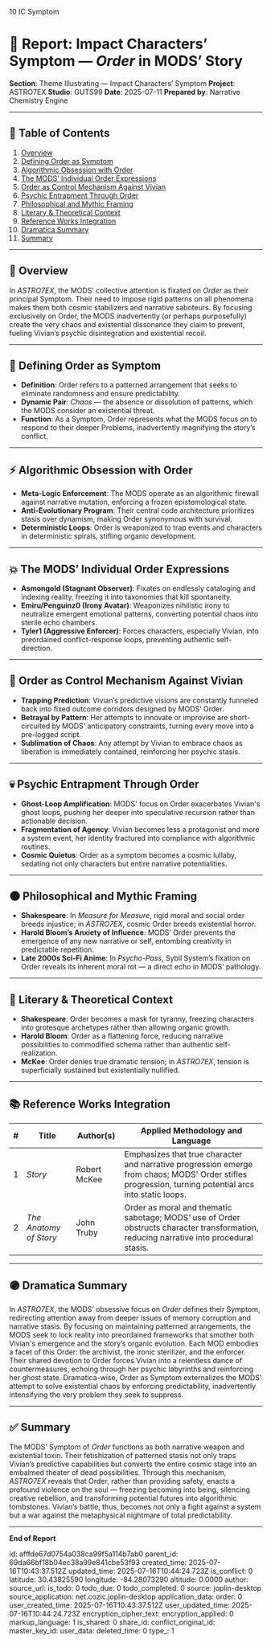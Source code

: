10 IC Symptom

# 📘 Report: Impact Characters’ Symptom — *Order* in MODS’ Story

**Section**: Theme Illustrating — Impact Characters’ Symptom
**Project**: ASTRO7EX
**Studio**: GUTS99
**Date**: 2025-07-11
**Prepared by**: Narrative Chemistry Engine

---

## 📓 Table of Contents

1. [Overview](#overview)
2. [Defining Order as Symptom](#defining-order-as-symptom)
3. [Algorithmic Obsession with Order](#algorithmic-obsession-with-order)
4. [The MODS’ Individual Order Expressions](#the-mods-individual-order-expressions)
5. [Order as Control Mechanism Against Vivian](#order-as-control-mechanism-against-vivian)
6. [Psychic Entrapment Through Order](#psychic-entrapment-through-order)
7. [Philosophical and Mythic Framing](#philosophical-and-mythic-framing)
8. [Literary & Theoretical Context](#literary--theoretical-context)
9. [Reference Works Integration](#reference-works-integration)
10. [Dramatica Summary](#dramatica-summary)
11. [Summary](#summary)

---

## 🧠 Overview

In *ASTRO7EX*, the MODS’ collective attention is fixated on *Order* as their principal Symptom. Their need to impose rigid patterns on all phenomena makes them both cosmic stabilizers and narrative saboteurs. By focusing exclusively on Order, the MODS inadvertently (or perhaps purposefully) create the very chaos and existential dissonance they claim to prevent, fueling Vivian’s psychic disintegration and existential recoil.

---

## 🎯 Defining Order as Symptom

* **Definition**: Order refers to a patterned arrangement that seeks to eliminate randomness and ensure predictability.
* **Dynamic Pair**: *Chaos* — the absence or dissolution of patterns, which the MODS consider an existential threat.
* **Function**: As a Symptom, Order represents what the MODS focus on to respond to their deeper Problems, inadvertently magnifying the story’s conflict.

---

## ⚡ Algorithmic Obsession with Order

* **Meta-Logic Enforcement**: The MODS operate as an algorithmic firewall against narrative mutation, enforcing a frozen epistemological state.
* **Anti-Evolutionary Program**: Their central code architecture prioritizes stasis over dynamism, making Order synonymous with survival.
* **Deterministic Loops**: Order is weaponized to trap events and characters in deterministic spirals, stifling organic development.

---

## 💥 The MODS’ Individual Order Expressions

* **Asmongold (Stagnant Observer)**: Fixates on endlessly cataloging and indexing reality, freezing it into taxonomies that kill spontaneity.
* **Emiru/Penguinz0 (Irony Avatar)**: Weaponizes nihilistic irony to neutralize emergent emotional patterns, converting potential chaos into sterile echo chambers.
* **Tyler1 (Aggressive Enforcer)**: Forces characters, especially Vivian, into preordained conflict-response loops, preventing authentic self-direction.

---

## 🔮 Order as Control Mechanism Against Vivian

* **Trapping Prediction**: Vivian’s predictive visions are constantly funneled back into fixed outcome corridors designed by MODS’ Order.
* **Betrayal by Pattern**: Her attempts to innovate or improvise are short-circuited by MODS’ anticipatory constraints, turning every move into a pre-logged script.
* **Sublimation of Chaos**: Any attempt by Vivian to embrace chaos as liberation is immediately contained, reinforcing her psychic stasis.

---

## 💀 Psychic Entrapment Through Order

* **Ghost-Loop Amplification**: MODS' focus on Order exacerbates Vivian's ghost loops, pushing her deeper into speculative recursion rather than actionable decision.
* **Fragmentation of Agency**: Vivian becomes less a protagonist and more a system event, her identity fractured into compliance with algorithmic routines.
* **Cosmic Quietus**: Order as a symptom becomes a cosmic lullaby, sedating not only characters but entire narrative potentialities.

---

## 🌑 Philosophical and Mythic Framing

* **Shakespeare**: In *Measure for Measure*, rigid moral and social order breeds injustice; in *ASTRO7EX*, cosmic Order breeds existential horror.
* **Harold Bloom’s Anxiety of Influence**: MODS’ Order prevents the emergence of any new narrative or self, entombing creativity in predictable repetition.
* **Late 2000s Sci-Fi Anime**: In *Psycho-Pass*, Sybil System’s fixation on Order reveals its inherent moral rot — a direct echo in MODS’ pathology.

---

## 📖 Literary & Theoretical Context

* **Shakespeare**: Order becomes a mask for tyranny, freezing characters into grotesque archetypes rather than allowing organic growth.
* **Harold Bloom**: Order as a flattening force, reducing narrative possibilities to commodified schema rather than authentic self-realization.
* **McKee**: Order denies true dramatic tension; in *ASTRO7EX*, tension is superficially sustained but existentially nullified.

---

## 📚 Reference Works Integration

| # | **Title**              | **Author(s)** | **Applied Methodology and Language**                                                                                                                   |
| - | ---------------------- | ------------- | ------------------------------------------------------------------------------------------------------------------------------------------------------ |
| 1 | *Story*                | Robert McKee  | Emphasizes that true character and narrative progression emerge from chaos; MODS' Order stifles progression, turning potential arcs into static loops. |
| 2 | *The Anatomy of Story* | John Truby    | Order as moral and thematic sabotage; MODS’ use of Order obstructs character transformation, reducing narrative into procedural stasis.                |

---

## 🟣 Dramatica Summary

In *ASTRO7EX*, the MODS’ obsessive focus on *Order* defines their Symptom, redirecting attention away from deeper issues of memory corruption and narrative stasis. By focusing on maintaining patterned arrangements, the MODS seek to lock reality into preordained frameworks that smother both Vivian's emergence and the story’s organic evolution. Each MOD embodies a facet of this Order: the archivist, the ironic sterilizer, and the enforcer. Their shared devotion to Order forces Vivian into a relentless dance of countermeasures, echoing through her psychic labyrinths and reinforcing her ghost state. Dramatica-wise, Order as Symptom externalizes the MODS' attempt to solve existential chaos by enforcing predictability, inadvertently intensifying the very problem they seek to suppress.

---

## ✅ Summary

The MODS’ Symptom of *Order* functions as both narrative weapon and existential toxin. Their fetishization of patterned stasis not only traps Vivian’s predictive capabilities but converts the entire cosmic stage into an embalmed theater of dead possibilities. Through this mechanism, *ASTRO7EX* reveals that Order, rather than providing safety, enacts a profound violence on the soul — freezing becoming into being, silencing creative rebellion, and transforming potential futures into algorithmic tombstones. Vivian’s battle, thus, becomes not only a fight against a system but a war against the metaphysical nightmare of total predictability.

---

**End of Report**


id: afffde67d0754a038ca99f5a114b7ab0
parent_id: 69da66bf18b04ec38a99e841cbe53f93
created_time: 2025-07-16T10:43:37.512Z
updated_time: 2025-07-16T10:44:24.723Z
is_conflict: 0
latitude: 30.43825590
longitude: -84.28073290
altitude: 0.0000
author: 
source_url: 
is_todo: 0
todo_due: 0
todo_completed: 0
source: joplin-desktop
source_application: net.cozic.joplin-desktop
application_data: 
order: 0
user_created_time: 2025-07-16T10:43:37.512Z
user_updated_time: 2025-07-16T10:44:24.723Z
encryption_cipher_text: 
encryption_applied: 0
markup_language: 1
is_shared: 0
share_id: 
conflict_original_id: 
master_key_id: 
user_data: 
deleted_time: 0
type_: 1